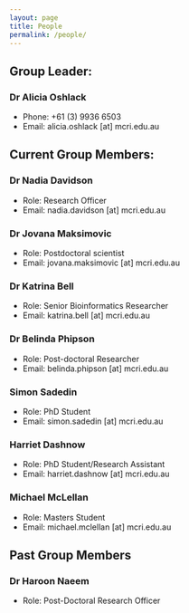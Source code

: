 ```yaml
---
layout: page
title: People
permalink: /people/
---
```


## Group Leader: 

### Dr Alicia Oshlack

* Phone: +61 (3) 9936 6503
* Email: alicia.oshlack [at] mcri.edu.au

## Current Group Members: 

### Dr Nadia Davidson
* Role: Research Officer
* Email: nadia.davidson [at] mcri.edu.au

### Dr Jovana Maksimovic
* Role: Postdoctoral scientist
* Email: jovana.maksimovic [at] mcri.edu.au

### Dr Katrina Bell
* Role: Senior Bioinformatics Researcher
* Email: katrina.bell [at] mcri.edu.au

### Dr Belinda Phipson
* Role: Post-doctoral Researcher
* Email: belinda.phipson [at] mcri.edu.au

### Simon Sadedin  
* Role: PhD Student 
* Email: simon.sadedin [at] mcri.edu.au

### Harriet Dashnow
* Role: PhD Student/Research Assistant 
* Email: harriet.dashnow [at] mcri.edu.au

### Michael McLellan  
* Role: Masters Student 
* Email: michael.mclellan [at] mcri.edu.au

## Past Group Members

### Dr Haroon Naeem  
* Role: Post-Doctoral Research Officer
